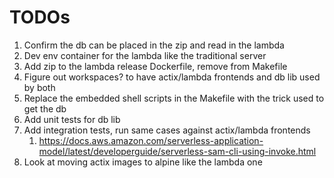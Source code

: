 # TODOs

1. Confirm the db can be placed in the zip and read in the lambda
1. Dev env container for the lambda like the traditional server
1. Add zip to the lambda release Dockerfile, remove from Makefile
1. Figure out workspaces? to have actix/lambda frontends and db lib used by both
1. Replace the embedded shell scripts in the Makefile with the trick used to get the db
1. Add unit tests for db lib
1. Add integration tests, run same cases against actix/lambda frontends
   1. https://docs.aws.amazon.com/serverless-application-model/latest/developerguide/serverless-sam-cli-using-invoke.html
1. Look at moving actix images to alpine like the lambda one